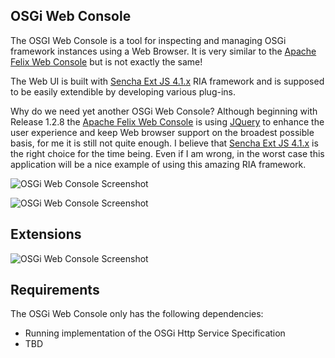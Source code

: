 ## OSGi Web Console

The OSGI Web Console is a tool for inspecting and managing OSGi framework instances using a Web Browser.
It is very similar to the [Apache Felix Web Console][0] but is not exactly the same!

The Web UI is built with [Sencha Ext JS 4.1.x][1] RIA framework and is supposed to be easily
extendible by developing various plug-ins.

Why do we need yet another OSGi Web Console? Although beginning with Release 1.2.8 the [Apache Felix Web Console][0] is using [JQuery][2]
to enhance the user experience and keep Web browser support on the broadest possible basis, for me it is still not quite enough.
I believe that [Sencha Ext JS 4.1.x][1] is the right choice for the time being. Even if I am wrong, in the worst case this application
will be a nice example of using this amazing RIA framework.

![OSGi Web Console Screenshot](https://github.com/danielpacak/osgi-enterprise-webconsole/raw/master/README/osgi-web-console-bundles.png)

![OSGi Web Console Screenshot](https://github.com/danielpacak/osgi-enterprise-webconsole/raw/master/README/osgi-web-console-services.png)

## Extensions

![OSGi Web Console Screenshot](https://github.com/danielpacak/osgi-enterprise-webconsole/raw/master/README/osgi-web-console-extensions.png)

## Requirements

The OSGi Web Console only has the following dependencies:

 + Running implementation of the OSGi Http Service Specification
 + TBD


[0]: http://felix.apache.org/site/apache-felix-web-console.html
[1]: http://www.sencha.com/products/extjs/
[2]: http://jquery.com/